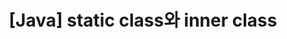 ---
layout: default
parent: Archive
title: "[Java] static class와 inner class"
categories: Java
tags:
  - clss
---  
